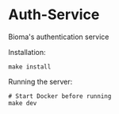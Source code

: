 # Auth-Service
Bioma's authentication service

Installation:

```
make install
```

Running the server:

```
# Start Docker before running
make dev
```
